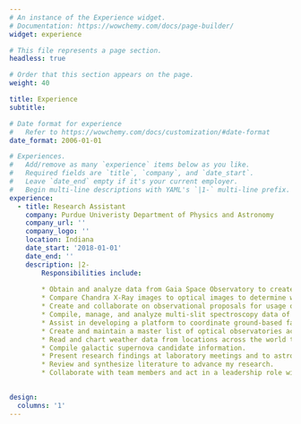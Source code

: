 ```yaml
---
# An instance of the Experience widget.
# Documentation: https://wowchemy.com/docs/page-builder/
widget: experience

# This file represents a page section.
headless: true

# Order that this section appears on the page.
weight: 40

title: Experience
subtitle:

# Date format for experience
#   Refer to https://wowchemy.com/docs/customization/#date-format
date_format: 2006-01-01

# Experiences.
#   Add/remove as many `experience` items below as you like.
#   Required fields are `title`, `company`, and `date_start`.
#   Leave `date_end` empty if it's your current employer.
#   Begin multi-line descriptions with YAML's `|1-` multi-line prefix.
experience:
  - title: Research Assistant
    company: Purdue Univeristy Department of Physics and Astronomy
    company_url: ''
    company_logo: ''
    location: Indiana
    date_start: '2018-01-01'
    date_end: ''
    description: |2-
        Responsibilities include:
        
        * Obtain and analyze data from Gaia Space Observatory to create documentation of stellar source candidates for spectroscopic analysis in order to determine locations of stars relative to a supernova remnant.
        * Compare Chandra X-Ray images to optical images to determine which candidates will result in the most advantageous spectroscopic observations.
        * Create and collaborate on observational proposals for usage of Gemini Telescopes and GMOS for multi-slit spectroscopy as well as the newly commissioned NEID instrument on the WIYN 3.5m telescope.
        * Compile, manage, and analyze multi-slit spectroscopy data of stars for the presence of absorption features.
        * Assist in developing a platform to coordinate ground-based facilities and follow up transients discovered by the Large Synoptic Survey Telescope (LSST).
        * Create and maintain a master list of optical observatories across the world.
        * Read and chart weather data from locations across the world to provide information about probable observational capabilities.
        * Compile galactic supernova candidate information.
        * Present research findings at laboratory meetings and to astrophysics students
        * Review and synthesize literature to advance my research.
        * Collaborate with team members and act in a leadership role with junior research assistants
        

design:
  columns: '1'
---
```

